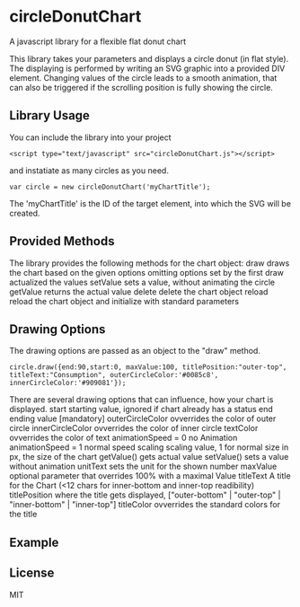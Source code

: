 circleDonutChart
================

A javascript library for a flexible flat donut chart

This library takes your parameters and displays a circle donut (in flat style). 
The displaying is performed by writing an SVG graphic into a provided DIV element.
Changing values of the circle leads to a smooth animation, that can also be triggered if the scrolling position
is fully showing the circle.

Library Usage
-------------

You can include the library into your project
```
<script type="text/javascript" src="circleDonutChart.js"></script>
```
and instatiate as many circles as you need.

```
var circle = new circleDonutChart('myChartTitle');
```
The 'myChartTitle' is the ID of the target element, into which the SVG will be created.

Provided Methods
----------------

The library provides the following methods for the chart object:
	draw				draws the chart based on the given options
					omitting options set by the first draw actualized the values
	setValue			sets a value, without animating the circle
	getValue			returns the actual value
	delete				delete the chart object
	reload				reload the chart object and initialize with standard parameters

Drawing Options
---------------

The drawing options are passed as an object to the "draw" method.
```
circle.draw({end:90,start:0, maxValue:100, titlePosition:"outer-top", titleText:"Consumption", outerCircleColor:'#0085c8', innerCircleColor:'#909081'});
```

There are several drawing options that can influence, how your chart is displayed.
	start					starting value, ignored if chart already has a status
	end			 			ending value [mandatory]
	outerCircleColor		ovverrides the color of outer circle
	innerCircleColor		ovverrides the color of inner circle
	textColor				ovverrides the color of text
	animationSpeed = 0		no Animation
	animationSpeed = 1		normal speed
	scaling					scaling value, 1 for normal
	size					in px, the size of the chart
	getValue()				gets actual value
	setValue()				sets a value without animation
	unitText				sets the unit for the shown number
	maxValue				optional parameter that overrides 100%  with a maximal Value
	titleText				A title for the Chart (<12 chars for inner-bottom and inner-top readibility)
	titlePosition			where the title gets displayed, ["outer-bottom" | "outer-top" | "inner-bottom" | "inner-top"]
	titleColor				ovverrides the standard colors for the title


Example
-------


License
-------
MIT
